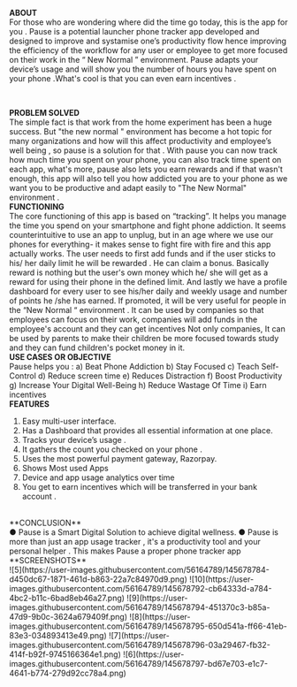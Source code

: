 **ABOUT**
<br>
For those who are wondering where did the time go today, this is the app for you .
Pause is a potential launcher phone tracker app developed and designed to improve and
systamise one’s productivity flow hence improving the efficiency of the workflow for any user
or employee to get more focused on their work in the “ New Normal ” environment.
Pause adapts your device’s usage and will show you the number of hours you have spent on
your phone .What's cool is that you can even earn incentives .

<br>

**PROBLEM SOLVED**
<br>
The simple fact is that work from the home experiment has been a huge success. But "the
new normal " environment has become a hot topic for many organizations and how will this
affect productivity and employee’s well being , so pause is a solution for that .
With pause you can now track how much time you spent on your phone, you can also track
time spent on each app, what's more, pause also lets you earn rewards and if that wasn't
enough, this app will also tell you how addicted you are to your phone as we want you to be
productive and adapt easily to "The New Normal" environment .
<br>
**FUNCTIONING**
<br>
The core functioning of this app is based on “tracking”. It helps you manage the time you
spend on your smartphone and fight phone addiction.
It seems counterintuitive to use an app to unplug, but in an age where we use our phones for
everything- it makes sense to fight fire with fire and this app actually works.
The user needs to first add funds and if the user sticks to his/ her daily limit he will be
rewarded . He can claim a bonus. Basically reward is nothing but the user's own money
which he/ she will get as a reward for using their phone in the defined limit. And lastly we
have a profile dashboard for every user to see his/her daily and weekly usage and number
of points he /she has earned. If promoted, it will be very useful for people in the “New Normal
“ environment .
It can be used by companies so that employees can focus on their work, companies will add
funds in the employee's account and they can get incentives
Not only companies, It can be used by parents to make their children be more focused
towards study and they can fund children's pocket money in it.
<br>
**USE CASES OR OBJECTIVE**
<br>
Pause helps you :
a) Beat Phone Addiction
b) Stay Focused
c) Teach Self-Control
d) Reduce screen time
e) Reduces Distraction
f) Boost Productivity
g) Increase Your Digital Well-Being
h) Reduce Wastage Of Time
i) Earn incentives
<br>
**FEATURES**
<br>
1) Easy multi-user interface.
2) Has a Dashboard that provides all essential information at one place.
3) Tracks your device’s usage .
4) It gathers the count you checked on your phone .
5) Uses the most powerful payment gateway, Razorpay.
6) Shows Most used Apps
7) Device and app usage analytics over time
8) You get to earn incentives which will be transferred in your bank account .
<br>
**CONCLUSION**
<br>
● Pause is a Smart Digital Solution to achieve digital wellness.
● Pause is more than just an app usage tracker , it's a productivity tool and your
personal helper .
This makes Pause a proper phone tracker app
<br>
**SCREENSHOTS**
<br>
![5](https://user-images.githubusercontent.com/56164789/145678784-d450dc67-1871-461d-b863-22a7c84970d9.png)
![10](https://user-images.githubusercontent.com/56164789/145678792-cb64333d-a784-4bc2-b11c-6bad8eb46a27.png)
![9](https://user-images.githubusercontent.com/56164789/145678794-451370c3-b85a-47d9-9b0c-3624a679409f.png)
![8](https://user-images.githubusercontent.com/56164789/145678795-650d541a-ff66-41eb-83e3-034893413e49.png)
![7](https://user-images.githubusercontent.com/56164789/145678796-03a29467-fb32-414f-b92f-9745166364e1.png)
![6](https://user-images.githubusercontent.com/56164789/145678797-bd67e703-e1c7-4641-b774-279d92cc78a4.png)
